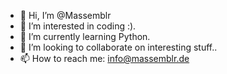 - 👋 Hi, I’m @Massemblr
- 👀 I’m interested in coding :).
- 🌱 I’m currently learning Python.
- 💞️ I’m looking to collaborate on interesting stuff..
- 📫 How to reach me: info@massemblr.de

<!---
Massemblr/Massemblr is a ✨ special ✨ repository because its `README.md` (this file) appears on your GitHub profile.
You can click the Preview link to take a look at your changes.
--->
